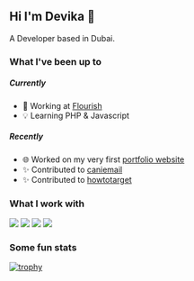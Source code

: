 ## Hi I'm Devika 👋

A Developer based in Dubai.


### What I've been up to
##### Currently
- 🏢 Working at [Flourish](https://flourishworld.com/)
- 💡 Learning PHP & Javascript


##### Recently
- 🌐 Worked on my very first [portfolio website](https://www.devika-sujith.dev/)
- ✨ Contributed to [caniemail](https://www.caniemail.com/news/2022-09-29-september-updates/)
- ✨ Contributed to [howtotarget](https://howtotarget.email/#2022-08-15-seznam.cz)


### What I work with
![](https://shields.io/badge/HTML5-flat?logo=html5&style=flat&color=151515)
![](https://shields.io/badge/CSS3-flat?logo=css3&style=flat&color=151515)
![](https://shields.io/badge/Javascript-flat?logo=javascript&style=flat&color=151515)
![](https://shields.io/badge/PHP-flat?logo=php&style=flat&color=151515)


### Some fun stats
[![trophy](https://github-profile-trophy.vercel.app/?username=DCoder18&theme=dracula&column=3&margin-w=15&margin-h=15&no-frame=true&no-bg=true)](https://github.com/DCoder18/github-profile-trophy)
